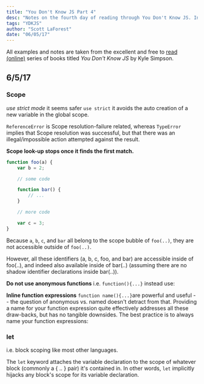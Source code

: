 ```yaml
---
title: "You Don't Know JS Part 4"
desc: "Notes on the fourth day of reading through You Don't Know JS. Includes strict mode, scope, and let."
tags: "YDKJS"
author: "Scott LaForest"
date: "06/05/17"
---
```

All examples and notes are taken from the excellent and free to [read (online)](https://github.com/getify/You-Dont-Know-JS) series of books titled *You Don't Know JS* by Kyle Simpson.

## 6/5/17

### Scope

*use strict mode* it seems safer `use strict` it avoids the auto creation of a new variable in the global scope.


`ReferenceError` is Scope resolution-failure related, whereas `TypeError` implies that Scope resolution was successful, but that there was an illegal/impossible action attempted against the result.

**Scope look-up stops once it finds the first match.**

```javascript
function foo(a) {
	var b = 2;

	// some code

	function bar() {
		// ...
	}

	// more code

	var c = 3;
}
```
Because `a`, `b`, `c`, and `bar` all belong to the scope bubble of `foo(..)`, they are not accessible outside of `foo(..)`.

However, all these identifiers (a, b, c, foo, and bar) are accessible inside of foo(..), and indeed also available inside of bar(..) (assuming there are no shadow identifier declarations inside bar(..)).

**Do not use anonymous functions** i.e. `function(){...}` instead use:

**Inline function expressions** `function name(){...}`are powerful and useful -- the question of anonymous vs. named doesn't detract from that. Providing a name for your function expression quite effectively addresses all these draw-backs, but has no tangible downsides. The best practice is to always name your function expressions:

### let
i.e. block scoping like most other languages.

The `let` keyword attaches the variable declaration to the scope of whatever block (commonly a { .. } pair) it's contained in. In other words, `let` implicitly hijacks any block's scope for its variable declaration.
